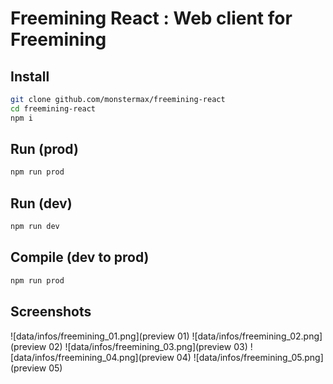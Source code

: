 

# Freemining React : Web client for Freemining

## Install
```bash
git clone github.com/monstermax/freemining-react
cd freemining-react
npm i
```

## Run (prod)
```bash
npm run prod
```


## Run (dev)
```bash
npm run dev
```


## Compile (dev to prod)
```bash
npm run prod
```


## Screenshots

![data/infos/freemining_01.png](preview 01)
![data/infos/freemining_02.png](preview 02)
![data/infos/freemining_03.png](preview 03)
![data/infos/freemining_04.png](preview 04)
![data/infos/freemining_05.png](preview 05)


